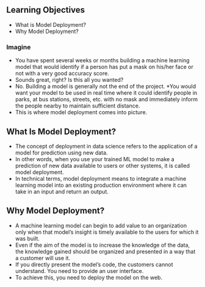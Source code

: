 ## Learning Objectives
* What is Model Deployment?
* Why Model Deployment?



### Imagine

* You have spent several weeks or months building a machine learning model that would identify if a person has put a mask on his/her face or not with a very good accuracy score.
* Sounds great, right? Is this all you wanted?
* No. Building a model is generally not the end of the project.
*You would want your model to be used in real time where it could identify people in parks, at bus stations, streets, etc. with no mask and immediately inform the people nearby to maintain sufficient distance.
* This is where model deployment comes into picture.


## What Is Model Deployment?

* The concept of deployment in data science refers to the application of a model for prediction using new data.
* In other words, when you use your trained ML model to make a prediction of new data available to users or other systems, it is called model deployment.
* In technical terms, model deployment means to integrate a machine learning model into an existing production environment where it can take in an input and return an output.

## Why Model Deployment?

* A machine learning model can begin to add value to an organization only when that model’s insight is timely available to the users for which it was built.
* Even if the aim of the model is to increase the knowledge of the data, the knowledge gained should be organized and presented in a way that a customer will use it.
* If you directly present the model’s code, the customers cannot
understand. You need to provide an user interface.
* To achieve this, you need to deploy the model on the web.